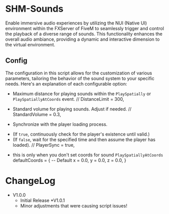 # SHM-Sounds

Enable immersive audio experiences by utilizing the NUI (Native UI) environment within the FXServer of FiveM to seamlessly trigger and control the playback of a diverse range of sounds. This functionality enhances the overall audio ambiance, providing a dynamic and interactive dimension to the virtual environment.

## Config 

The configuration in this script allows for the customization of various parameters, tailoring the behavior of the sound system to your specific needs. Here's an explanation of each configurable option:

* Maximum distance for playing sounds within the `PlaySpatially` or `PlaySpatiallyAtCoords` event.
// DistanceLimit = 300,

* Standard volume for playing sounds. Adjust if needed.
// StandardVolume = 0.3,

* Synchronize with the player loading process. 
- (If `true`, continuously check for the player's existence until valid.) 
- (If `false`, wait for the specified time and then assume the player has loaded).
// PlayerSync = true,

* this is only when you don't set coords for sound `PlaySpatiallyAtCoords`
defaultCoords = { -- Default
        x = 0.0,
        y = 0.0,
        z = 0.0,
    }

# ChangeLog
* V1.0.0
  - Initial Release
*V1.0.1
  - Minor adjustments that were causing script issues!
